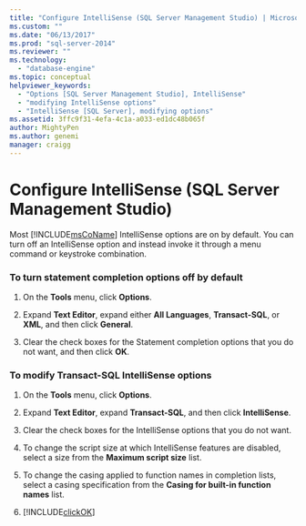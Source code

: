 ```yaml
---
title: "Configure IntelliSense (SQL Server Management Studio) | Microsoft Docs"
ms.custom: ""
ms.date: "06/13/2017"
ms.prod: "sql-server-2014"
ms.reviewer: ""
ms.technology: 
  - "database-engine"
ms.topic: conceptual
helpviewer_keywords: 
  - "Options [SQL Server Management Studio], IntelliSense"
  - "modifying IntelliSense options"
  - "IntelliSense [SQL Server], modifying options"
ms.assetid: 3ffc9f31-4efa-4c1a-a033-ed1dc48b065f
author: MightyPen
ms.author: genemi
manager: craigg
---
```

# Configure IntelliSense (SQL Server Management Studio)
  Most [!INCLUDE[msCoName](../../includes/msconame-md.md)] IntelliSense options are on by default. You can turn off an IntelliSense option and instead invoke it through a menu command or keystroke combination.  
  
### To turn statement completion options off by default  
  
1.  On the **Tools** menu, click **Options**.  
  
2.  Expand **Text Editor**, expand either **All Languages**, **Transact-SQL**, or **XML**, and then click **General**.  
  
3.  Clear the check boxes for the Statement completion options that you do not want, and then click **OK**.  
  
### To modify Transact-SQL IntelliSense options  
  
1.  On the **Tools** menu, click **Options**.  
  
2.  Expand **Text Editor**, expand **Transact-SQL**, and then click **IntelliSense**.  
  
3.  Clear the check boxes for the IntelliSense options that you do not want.  
  
4.  To change the script size at which IntelliSense features are disabled, select a size from the **Maximum script size** list.  
  
5.  To change the casing applied to function names in completion lists, select a casing specification from the **Casing for built-in function names** list.  
  
6.  [!INCLUDE[clickOK](../../includes/clickok-md.md)]  
  
  
